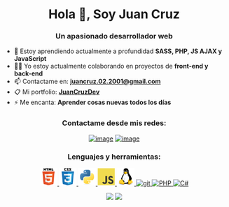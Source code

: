 <h1 align="center">Hola 👋, Soy Juan Cruz</h1>
<h3 align="center">Un apasionado desarrollador web</h3>

- 🌱 Estoy aprendiendo actualmente a profundidad **SASS, PHP, JS AJAX y JavaScript**
- 🏋️‍♂️ Yo estoy actualmente colaborando en proyectos de **front-end y back-end**
- 📫 Contactame en: **juancruz.02.2001@gmail.com**
- 📋 Mi portfolio: **[JuanCruzDev](https://github.com/JuanCruz21)**
- ⚡ Me encanta: **Aprender cosas nuevas todos los días**
  
<h3 align="center">Contactame desde mis redes:</h3>
<div align="center">

[![image](https://img.shields.io/badge/LinkedIn-0077B5?style=for-the-badge&logo=linkedin&logoColor=white)](https://www.linkedin.com/in/juancruzre/)
[![image](https://img.shields.io/badge/Instagram-E4405F?style=for-the-badge&logo=instagram&logoColor=white)](https://www.instagram.com/juan_cruz_dev/)
  
</div>

<h3 align="center">Lenguajes y herramientas:</h3>

<p align="center"> 
  <a href="https://www.w3.org/html/" target="_blank"> 
    <img src="https://raw.githubusercontent.com/devicons/devicon/master/icons/html5/html5-original-wordmark.svg" alt="html5" width="40" height="40"/> 
  </a>
  <a href="https://www.w3schools.com/css/" target="_blank"> 
    <img src="https://raw.githubusercontent.com/devicons/devicon/master/icons/css3/css3-original-wordmark.svg" alt="css3" width="40" height="40"/> 
  </a> 
  <a href="https://www.python.org" target="_blank"> 
    <img src="https://raw.githubusercontent.com/devicons/devicon/master/icons/python/python-original.svg" alt="python" width="40" height="40"/> 
  </a>  
  <a href="https://developer.mozilla.org/en-US/docs/Web/JavaScript" target="_blank"> 
    <img src="https://raw.githubusercontent.com/devicons/devicon/master/icons/javascript/javascript-original.svg" alt="javascript" width="40" height="40"/> 
  </a> 
  <a href="https://www.linux.org/" target="_blank"> 
    <img src="https://raw.githubusercontent.com/devicons/devicon/master/icons/linux/linux-original.svg" alt="linux" width="40" height="40"/> 
  </a> 
  <a href="https://git-scm.com/" target="_blank"> 
    <img src="https://www.vectorlogo.zone/logos/git-scm/git-scm-icon.svg" alt="git" width="40" height="40"/> 
  </a>
  <a href="https://www.php.net/" target="_blank"> 
    <img src="https://www.vectorlogo.zone/logos/php/php-icon.svg" alt="PHP" width="40" height="40"/> 
  </a>
  <a href="https://learn.microsoft.com/es-es/dotnet/csharp/" target="_blank"> 
    <img src="https://cdn.worldvectorlogo.com/logos/c--4.svg" alt="C#" width="40" height="40"/> 
  </a>
  
</p>

<p align= "center">
  <img height= "150" src="https://github-readme-stats.vercel.app/api?username=JuanCruz21&theme=react&show_icons=true&include_all_commits=true" />
  <img height= "150" src="https://github-readme-stats.vercel.app/api/top-langs/?username=JuanCruz21&theme=react&layout=compact" />
</p>

